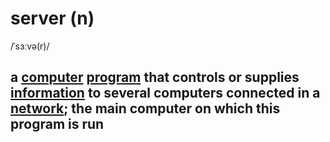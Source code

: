 # server (n)

/ˈsɜːvə(r)/

## a [computer](computer-n.md#an-electronic-machine-that-can-store-organize-and-find-information-do-processes-with-numbers-and-other-data-and-control-other-machines) [program](program-n.md#a-set-of-instructions-in-code-that-controls-the-operations-or-functions-of-a-computer) that controls or supplies [information](information-n.md#data-that-is-processed-stored-or-sent-by-a-computer) to several computers connected in a [network](network-n.md#a-number-of-computers-and-other-devices-that-are-connected-together-so-that-equipment-and-information-can-be-shared); the main computer on which this program is run